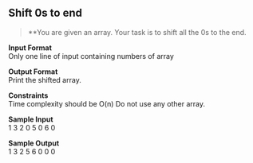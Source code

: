 ## Shift 0s to end

> **You are given an array. Your task is to shift all the 0s to the end.

**Input Format**<br/>
Only one line of input containing numbers of array<br/>

**Output Format** <br/>
Print the shifted array.

**Constraints** <br/>
Time complexity should be O(n)
Do not use any other array.

**Sample Input**<br/>
1 3 2 0 5 0 6 0<br>

**Sample Output**<br/>
1 3 2 5 6 0 0 0
